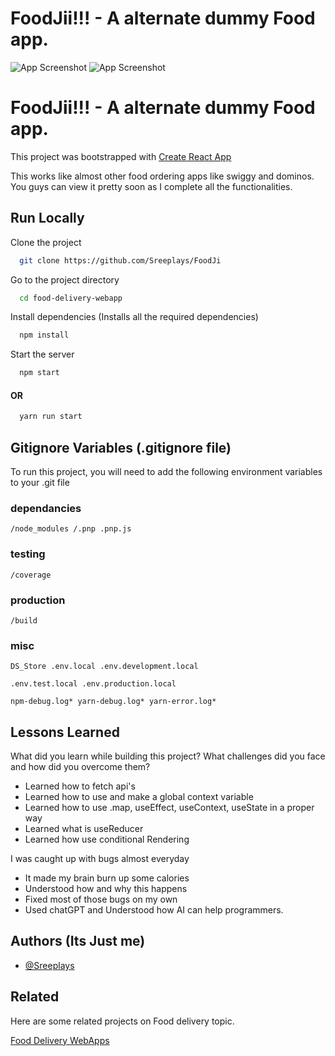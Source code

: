 
# FoodJii!!! - A alternate dummy Food app.

![App Screenshot]((https://lh3.googleusercontent.com/pw/ABLVV87AFmDstevGFVOL4x3sH1sJbNLdGfLJQRgULevK-A-tNgeZv6891P3KJX5UGGG6gJeelGhepsEbPhiy0GvB8YDaUmAuMwD5Qqw4cPocV2EdnPYx2nbE3qDXlnQlLafLSvhEgn7kYiwljhv5KdkvbeYAsBu5cLBV2UTU6Mj_kXMo3vALGXFVaqrW7R2g0vJOLEEjtmiZT2kuabJTZ5NjrclIXW9vKj5pduLgE_D1Akz2KfEf8B4cxYtEBnNBBLfrhj1YgqkLPPYgwfJNNv94cBY3-ZOGJCVjQAKMkYDLgC1zXzqMEIkIFTFy7Giq9FkJk_zY2JRV9O5VnbRUTKkEw9SNxej5BvUx5xtK7HKfEFV2Q0cDUOwE1cqqKCFaNGuo-rtIYJiGOPj4YO59cqJgh1XqhYvLYf8VBr5gkk7oDqZAJuT1KclijSFvDuBtnrrD56PH8Dgj17VWGpjx2f2_8Ie6xw4zduRnasD-RV0QK1J4vqfYXVU96BAVszu8ppkTuSh9ofQqbmvINRqpF8a9RDLcD8k9Z39ifUdn4XbXbZwiI3MSYI-9khsGJKytQO7lPEbXFDS5pTBgZAi4XTZ6VRVhkdEXAe8lZa0BHQXGOWYO0BhEqDZskgn61OsNnO5VZQSC39Vm5Dx8kAi2QaOejzASnGqDIRAD2bGOFHBEpENGuBJUBgac8b64AFTgv1UkegEVO_BT0aVmtPK9fWKAMuKTQf8TEHq3rItfmKFK7XKh5VGNacsquzayJ1T_FBXYBEX5O6OoNtoKGySqE5uSUxQeYsU5qc9aP4vrtQJbTtpF_MtcOGMmsciVYAmSG6SEjpSlbzb412eoQJ7qQzoIZ90itGhTB35rlziYNzycvc-pOZXAZrX6RuCKWnR8H0bCwA=w1847-h906-s-no-gm?authuser=0))
![App Screenshot]((https://lh3.googleusercontent.com/pw/ABLVV86_E2i3MYT7tctLGUwmjN7Ha2s5LjArxQniBgDtxPmpGLJhaMIm7hZKvHWv6vxQnKcmyQEqzNSI_gx_t0caLOFuyMmVp3W46LDGB1aZsGdWT9jEJOuGz5Le27x_u1KnCxHZ6CHHsP-WDgukLBua9tG9kJVJj9yVrTs8lIVqKnr71r9Iz2eASP-sKNkS5h5McyIa9qParvo0w96vMpAlAEoHv-AATpx8GuXu54hdB8lsUwVIOV_UT1TWmGW-k7qd88iBY6bCct_u5INDnIex9_rm0J7sV3JsSPGsSMPFYBcaBXl5hFErzXFgWMJ3lqe7p2ObwxUE2-cRZLFGCVut42hc-Ptui5OCCzZtCvx2OUgThUvSAT2_GkQwN7TblAH6mPeJlFTR5yVDHZPwK_lgRgC0hT003fY2nrD1HSeDAGb7RKpphoAsyYbtEj9eeIh3p5NHZdZ_UpuYi8xbBpoyYrQtDns_Pkm-9h4iyJJbZQ13sIBfLJq7SpAg0FCVqTiN_fH7RkvkV-MGQaRhbSbF-cMXC7GyJg7N5JtAoY__BuArv4sKKcXejTay_qW76wghQH8MZH0wjTVan7CMSKRDCiskAIIQSzVP5jnXpyiaBRLwrwiZ_aZKb1tliJpCERx4oWXvFIqTrlGWKrjrQ6bXxITemSnCyXZNPaB0BvuOsI7Q8ATbmgbzcLDBFGUFHtG9YHwVvBGt4kFdZX31zDktOM18lFEPscVgbTFuq2pJjTpkdDUZlyNCFW1wTDkbTmSIJ1nHu4GHeZhH5-XINduVfdCSUKTkjMtd_Ru8lyVg4Ed2UEIKNMEf3RGiEmaIOK-EN27_VMU9AuaDh4N67MbW0_OPodhcChbpI44okR6N3uebAsd6fCthRXnAkr7q1n3MuQ=w1854-h916-s-no-gm?authuser=0))


# FoodJii!!! - A alternate dummy Food app.

This project was bootstrapped with
[Create React App](https://github.com/facebook/create-react-app) 

This works like almost other food ordering apps like swiggy and dominos. You guys can view it pretty soon as I complete all the functionalities. 


## Run Locally

Clone the project

```bash
  git clone https://github.com/Sreeplays/FoodJi
```

Go to the project directory

```bash
  cd food-delivery-webapp
```

Install dependencies (Installs all the required dependencies)

```bash
  npm install
```

Start the server

```bash
  npm start
```
#### OR

```bash
  yarn run start
```


## Gitignore Variables (.gitignore file)

To run this project, you will need to add the following environment variables to your .git file

### dependancies
`/node_modules
/.pnp
.pnp.js`
### testing
`/coverage`
### production
`/build`
### misc

`DS_Store
.env.local
.env.development.local`

`.env.test.local
.env.production.local`

`npm-debug.log*
yarn-debug.log*
yarn-error.log*`

## Lessons Learned

What did you learn while building this project? What challenges did you face and how did you overcome them?

- Learned how to fetch api's
- Learned how to use and make a global context variable
- Learned how to use .map, useEffect, useContext, useState in a proper way
- Learned what is useReducer
- Learned how use conditional Rendering

I was caught up with bugs almost everyday
- It made my brain burn up some calories 
- Understood how and why this happens 
- Fixed most of those bugs on my own
- Used chatGPT and Understood how AI can help programmers.
## Authors (Its Just me)

- [@Sreeplays](https://www.github.com/Sreeplays)


## Related

Here are some related projects on Food delivery topic.

[Food Delivery WebApps](https://github.com/topics/food-delivery-application?l=javascript&o=desc&s=)

